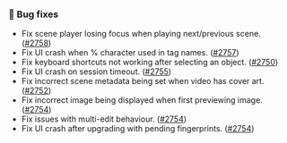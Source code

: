 ### 🐛 Bug fixes
* Fix scene player losing focus when playing next/previous scene. ([#2758](https://github.com/stashapp/stash/pull/2758))
* Fix UI crash when % character used in tag names. ([#2757](https://github.com/stashapp/stash/pull/2757))
* Fix keyboard shortcuts not working after selecting an object. ([#2750](https://github.com/stashapp/stash/pull/2750))
* Fix UI crash on session timeout. ([#2755](https://github.com/stashapp/stash/pull/2755))
* Fix incorrect scene metadata being set when video has cover art. ([#2752](https://github.com/stashapp/stash/pull/2752))
* Fix incorrect image being displayed when first previewing image. ([#2754](https://github.com/stashapp/stash/pull/2754))
* Fix issues with multi-edit behaviour. ([#2754](https://github.com/stashapp/stash/pull/2724))
* Fix UI crash after upgrading with pending fingerprints. ([#2754](https://github.com/stashapp/stash/pull/2724))
